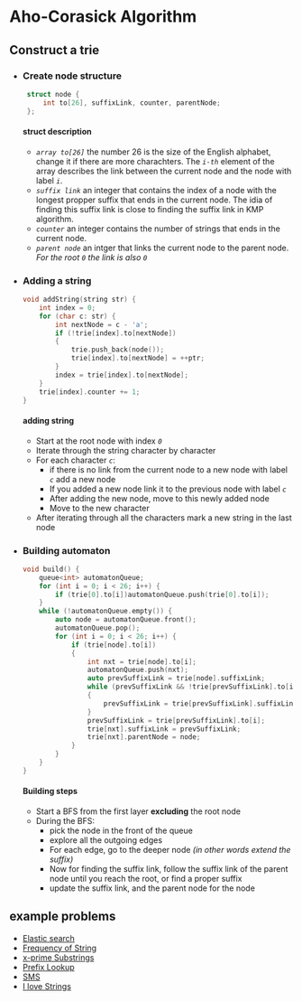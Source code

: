 # Aho-Corasick Algorithm

## Construct a trie

- ### Create node structure

  ```cpp
   struct node {
       int to[26], suffixLink, counter, parentNode;
   };
  ```

  #### struct description

  - _`array to[26]`_ the number 26 is the size of the English alphabet, change it if there are more charachters.
    The _`i-th`_ element of the array describes the link between the current node and the node with label _`i`_.
  - _`suffix link`_ an integer that contains the index of a node with the longest propper suffix that ends in the current node.
    The idia of finding this suffix link is close to finding the suffix link in KMP algorithm.
  - _`counter`_ an integer contains the number of strings that ends in the current node.
  - _`parent node`_ an intger that links the current node to the parent node. _For the root `0` the link is also `0`_

- ### Adding a string

  ```cpp
  void addString(string str) {
      int index = 0;
      for (char c: str) {
          int nextNode = c - 'a';
          if (!trie[index].to[nextNode])
          {
              trie.push_back(node());
              trie[index].to[nextNode] = ++ptr;
          }
          index = trie[index].to[nextNode];
      }
      trie[index].counter += 1;
  }
  ```

  #### adding string

  - Start at the root node with index _`0`_
  - Iterate through the string character by character
  - For each character _`c`_:
    - if there is no link from the current node to a new node with label _`c`_ add a new node
    - If you added a new node link it to the previous node with label _`c`_
    - After adding the new node, move to this newly added node
    - Move to the new character
  - After iterating through all the characters mark a new string in the last node

- ### Building automaton

  ```cpp
  void build() {
      queue<int> automatonQueue;
      for (int i = 0; i < 26; i++) {
          if (trie[0].to[i])automatonQueue.push(trie[0].to[i]);
      }
      while (!automatonQueue.empty()) {
          auto node = automatonQueue.front();
          automatonQueue.pop();
          for (int i = 0; i < 26; i++) {
              if (trie[node].to[i])
              {
                  int nxt = trie[node].to[i];
                  automatonQueue.push(nxt);
                  auto prevSuffixLink = trie[node].suffixLink;
                  while (prevSuffixLink && !trie[prevSuffixLink].to[i])
                  {
                      prevSuffixLink = trie[prevSuffixLink].suffixLink;
                  }
                  prevSuffixLink = trie[prevSuffixLink].to[i];
                  trie[nxt].suffixLink = prevSuffixLink;
                  trie[nxt].parentNode = node;
              }
          }
      }
  }
  ```

  #### Building steps

  - Start a BFS from the first layer **excluding** the root node
  - During the BFS:
    - pick the node in the front of the queue
    - explore all the outgoing edges
    - For each edge, go to the deeper node _(in other words extend the suffix)_
    - Now for finding the suffix link, follow the suffix link of the parent node until you reach the root, or find a proper suffix
    - update the suffix link, and the parent node for the node

## example problems

- [Elastic search](https://codeforces.com/gym/103107/problem/E)
- [Frequency of String](https://codeforces.com/problemset/problem/963/D)
- [x-prime Substrings](https://codeforces.com/problemset/problem/1400/F)
- [Prefix Lookup](https://onlinejudge.org/index.php?option=com_onlinejudge&Itemid=8&page=show_problem&problem=2637)
- [SMS](https://onlinejudge.org/index.php?option=com_onlinejudge&Itemid=8&page=show_problem&problem=2112)
- [I love Strings](https://onlinejudge.org/index.php?option=onlinejudge&page=show_problem&problem=1620)
